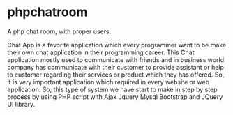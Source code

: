 # phpchatroom
A php chat room, with proper users.

Chat App is a favorite application which every programmer want to be make their own chat application in their programming career. This Chat application mostly used to communicate with friends and in business world company has communicate with their customer to provide assistant or help to customer regarding their services or product which they has offered. So, it is very important application which required in every website or web application. So, this type of system we have start to make in step by step process by using PHP script with Ajax Jquery Mysql Bootstrap and JQuery UI library.

